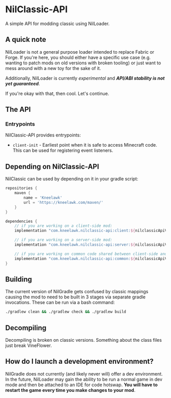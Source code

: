 # NilClassic-API

A simple API for modding classic using NilLoader.

## A quick note

NilLoader is not a general purpose loader intended to replace Fabric or Forge.
If you're here, you should either have a specific use case (e.g. wanting to
patch mods on old versions with broken tooling) or just want to mess around with
a new toy for the sake of it.

Additionally, NilLoader is currently *experimental* and ***API/ABI stability is
not yet guaranteed***.

If you're okay with that, then cool. Let's continue.

## The API

### Entrypoints

NilClassic-API provides entrypoints:

* `client-init` - Earliest point when it is safe to access Minecraft code. This can be used for registering event
  listeners.

## Depending on NilClassic-API

NilClassic can be used by depending on it in your gradle script:
```groovy
repositories {
    maven {
        name = 'Kneelawk'
        url = 'https://kneelawk.com/maven/'
    }
}

dependencies {
    // if you are working on a client-side mod:
    implementation "com.kneelawk.nilclassic-api:client:${nilclassicApiVersion}"

    // if you are working on a server-side mod:
    implementation "com.kneelawk.nilclassic-api:server:${nilclassicApiVersion}"

    // if you are working on common code shared between client-side and server-side:
    implementation "com.kneelawk.nilclassic-api:common:${nilclassicApiVersion}"
}
```

## Building

The current version of NilGradle gets confused by classic mappings causing the mod to need to be built in 3 stages via
separate gradle invocations. These can be run via a bash command:

```bash
./gradlew clean && ./gradlew check && ./gradlew build
```

## Decompiling

Decompiling is broken on classic versions. Something about the class files just break VineFlower.

## How do I launch a development environment?

NilGradle does not currently (and likely never will) offer a dev environment. In
the future, NilLoader may gain the ability to be run a normal game in dev mode
and then be attached to an IDE for code hotswap. **You will have to restart the
game every time you make changes to your mod**.
